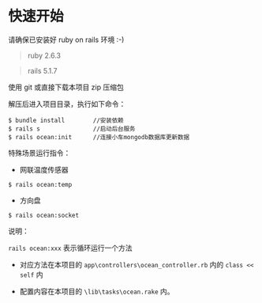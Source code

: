 # 快速开始

请确保已安装好 ruby on rails 环境 :-)

>ruby 2.6.3

>rails 5.1.7

使用 git 或直接下载本项目 zip 压缩包

解压后进入项目目录，执行如下命令：

```
$ bundle install        //安装依赖
$ rails s               //启动后台服务
$ rails ocean:init      //连接小车mongodb数据库更新数据
```

特殊场景运行指令：

* 网联温度传感器

```
$ rails ocean:temp
```

* 方向盘

```
$ rails ocean:socket
```

说明：

`rails ocean:xxx` 表示循环运行一个方法

* 对应方法在本项目的 `app\controllers\ocean_controller.rb` 内的 `class << self` 内

* 配置内容在本项目的 `\lib\tasks\ocean.rake` 内。